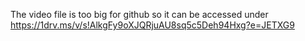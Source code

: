 The video file is too big for github so it can be accessed under https://1drv.ms/v/s!AlkgFy9oXJQRjuAU8sq5c5Deh94Hxg?e=JETXG9

